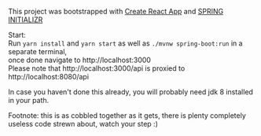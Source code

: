 This project was bootstrapped with [Create React App](https://github.com/facebookincubator/create-react-app) and [SPRING INITIALIZR](https://github.com/spring-io/initializr/)

Start:  
Run `yarn install` and `yarn start` as well as `./mvnw spring-boot:run` in a separate terminal,  
once done navigate to http://localhost:3000  
Please note that http://localhost:3000/api is proxied to http://localhost:8080/api  

In case you haven't done this already, you will probably need jdk 8 installed in your path.

Footnote: this is as cobbled together as it gets, there is plenty completely useless code strewn about, watch your step :)
